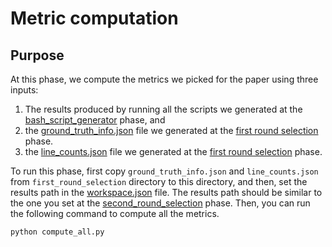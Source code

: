 # Metric computation

## Purpose

At this phase, we compute the metrics we picked for 
the paper using three inputs:
1. The results produced by running all the scripts we generated at
the [bash_script_generator](/bash_script_generator) phase, and
2. the [ground_truth_info.json](/first_round_selection/ground_truth_info.json)
file we generated at the [first round selection](/first_round_selection) phase.
3. the [line_counts.json](/first_round_selection/line_counts.json)
file we generated at the [first round selection](/first_round_selection) phase.

To run this phase, first copy `ground_truth_info.json` and `line_counts.json` from `first_round_selection` directory to this directory, and
then, set the results path in the [workspace.json](workspace.json) file. The
results path should be similar to the one you set at the [second_round_selection](/second_round_selection) phase.
Then, you can run the following command to compute all the metrics.

```
python compute_all.py
```

